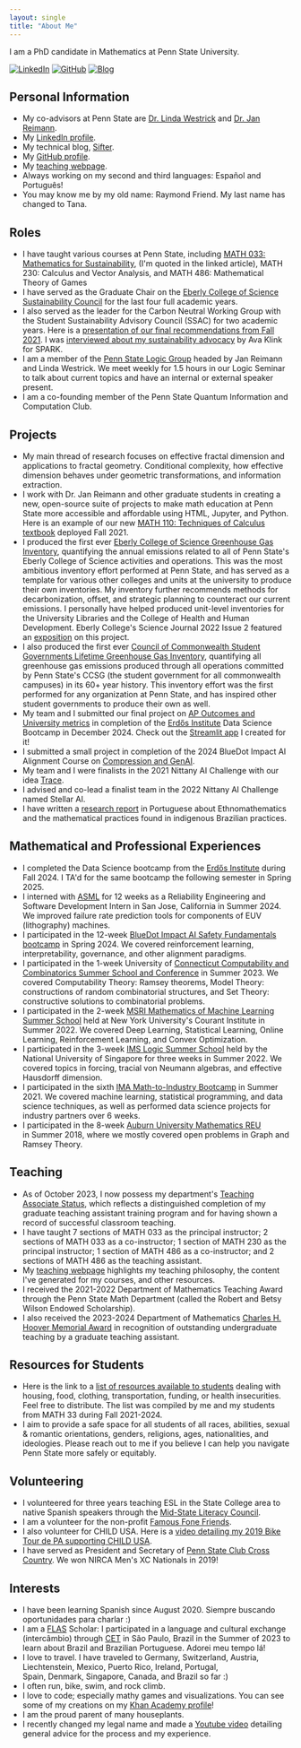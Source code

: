 ```yaml
---
layout: single
title: "About Me"
---
```


I am a PhD candidate in Mathematics at Penn State University. 

[![LinkedIn](https://img.shields.io/badge/LinkedIn-blue?logo=linkedin&logoColor=white)](https://www.linkedin.com/in/raymond-tana-0840121a7/)
[![GitHub](https://img.shields.io/badge/GitHub-181717?logo=github&logoColor=white)](https://github.com/RaymondTana)
[![Blog](https://img.shields.io/badge/Sifter_Blog-black?logo=ghost&logoColor=white)](https://sifter.ghost.io/)

## Personal Information
- My co-advisors at Penn State are [Dr. Linda Westrick](http://www.personal.psu.edu/lzw299/) and [Dr. Jan Reimann](https://science.psu.edu/math/people/jsr25).
- My [LinkedIn profile](https://www.linkedin.com/in/raymond-tana-0840121a7/).
- My technical blog, [Sifter](https://sifter.ghost.io/). 
- My [GitHub profile](https://github.com/RaymondTana).
- My [teaching webpage](https://sites.psu.edu/raymondfriendteaching/). 
- Always working on my second and third languages: Español and Português! 
- You may know me by my old name: Raymond Friend. My last name has changed to Tana.

## Roles
- I have taught various courses at Penn State, including [MATH 033: Mathematics for Sustainability](https://www.psu.edu/news/eberly-college-science/story/using-sustainability-make-introductory-stem-courses-meaningful/), (I'm quoted in the linked article), MATH 230: Calculus and Vector Analysis, and MATH 486: Mathematical Theory of Games
- I have served as the Graduate Chair on the [Eberly College of Science Sustainability Council](https://science.psu.edu/about/leadership/sustainability-council) for the last four full academic years.
- I also served as the leader for the Carbon Neutral Working Group with the Student Sustainability Advisory Council (SSAC) for two academic years. Here is a [presentation of our final recommendations from Fall 2021](https://pennstateoffice365.sharepoint.com/:p:/s/SSAC2021-202257/EV5n9seAeaZHmW0KhekxhToBwIBxW7bnfDPO_naWxsAj_Q?e=cCuToc). I was [interviewed about my sustainability advocacy](https://medium.com/statecollegespark/students-advocate-for-a-greener-campus-7e42883a7c5e) by Ava Klink for SPARK. 
- I am a member of the [Penn State Logic Group](https://logic.math.psu.edu/) headed by Jan Reimann and Linda Westrick. We meet weekly for 1.5 hours in our Logic Seminar to talk about current topics and have an internal or external speaker present. 
- I am a co-founding member of the Penn State Quantum Information and Computation Club.

## Projects
- My main thread of research focuses on effective fractal dimension and applications to fractal geometry. Conditional complexity, how effective dimension behaves under geometric transformations, and information extraction. 
- I work with Dr. Jan Reimann and other graduate students in creating a new, open-source suite of projects to make math education at Penn State more accessible and affordable using HTML, Jupyter, and Python. Here is an example of our new [MATH 110: Techniques of Calculus textbook](https://28left.github.io/110jupyter/intro.html) deployed Fall 2021.
- I produced the first ever [Eberly College of Science Greenhouse Gas Inventory](https://pennstateoffice365.sharepoint.com/sites/PennStateEberlyCollegeofScienceSustainabilityCouncil/Shared%20Documents/Forms/AllItems.aspx?id=%2Fsites%2FPennStateEberlyCollegeofScienceSustainabilityCouncil%2FShared%20Documents%2FGeneral%2F2021%20ECoS%20GHG%20Emissions%20Inventory%2FECoS%5FGHG%5FInventory%5FCY2019%5FReport%2Epdf&parent=%2Fsites%2FPennStateEberlyCollegeofScienceSustainabilityCouncil%2FShared%20Documents%2FGeneral%2F2021%20ECoS%20GHG%20Emissions%20Inventory&p=true&ga=1), quantifying the annual emissions related to all of Penn State's Eberly College of Science activities and operations. This was the most ambitious inventory effort performed at Penn State, and has served as a template for various other colleges and units at the university to produce their own inventories. My inventory further recommends methods for decarbonization, offset, and strategic planning to counteract our current emissions. I personally have helped produced unit-level inventories for the University Libraries and the College of Health and Human Development. Eberly College's Science Journal 2022 Issue 2 featured an [exposition](https://science.psu.edu/science-journal/2022-issue-2/graduate-student-connects-math-with-green-advocacy?fbclid=IwAR2Jc585LSxNee-2zQ69X0lt_gJJwKT_w3hDyDTWe2D_tR7b3hPta-9HKuo) on this project. 
- I also produced the first ever [Council of Commonwealth Student Governments Lifetime Greenhouse Gas Inventory](https://github.com/RaymondFriend/CCSG_Inventory), quantifying all greenhouse gas emissions produced through all operations committed by Penn State's CCSG (the student government for all commonwealth campuses) in its 60+ year history. This inventory effort was the first performed for any organization at Penn State, and has inspired other student governments to produce their own as well.
- My team and I submitted our final project on [AP Outcomes and University metrics](https://github.com/mcelhens/AP-Outcomes-to-University-Metrics) in completion of the [Erdős Institute](https://www.erdosinstitute.org/) Data Science Bootcamp in December 2024. Check out the [Streamlit app](https://ap-outcomes.streamlit.app/) I created for it!
- I submitted a small project in completion of the 2024 BlueDot Impact AI Alignment Course on [Compression and GenAI](https://bramble-recess-9ca.notion.site/Compression-and-GenAI-d194a60d26ec47d195709593da13513f?pvs=74).
- My team and I were finalists in the 2021 Nittany AI Challenge with our idea [Trace](https://www.youtube.com/watch?v=moRX4Hfn-Yo).
- I advised and co-lead a finalist team in the 2022 Nittany AI Challenge named Stellar AI.
- I have written a [research report](https://www.linkedin.com/feed/update/urn:li:activity:7088496715963482112/) in Portuguese about Ethnomathematics and the mathematical practices found in indigenous Brazilian practices. 

## Mathematical and Professional Experiences
- I completed the Data Science bootcamp from the [Erdős Institute](https://www.erdosinstitute.org/) during Fall 2024. I TA'd for the same bootcamp the following semester in Spring 2025. 
- I interned with [ASML](https://www.asml.com/en) for 12 weeks as a Reliability Engineering and Software Development Intern in San Jose, California in Summer 2024. We improved failure rate prediction tools for components of EUV (lithography) machines.
- I participated in the 12-week [BlueDot Impact AI Safety Fundamentals bootcamp](https://aisafetyfundamentals.com/) in Spring 2024. We covered reinforcement learning, interpretability, governance, and other alignment paradigms.  
- I participated in the 1-week University of [Connecticut Computability and Combinatorics Summer School and Conference](https://www.computability.org/comp2023/) in Summer 2023. We covered Computability Theory: Ramsey theorems, Model Theory: constructions of random combinatorial structures, and Set Theory: constructive solutions to combinatorial problems. 
- I participated in the 2-week [MSRI Mathematics of Machine Learning Summer School](https://www.slmath.org/summer-schools/963/31) held at New York University's Courant Institute in Summer 2022. We covered Deep Learning, Statistical Learning, Online Learning, Reinforcement Learning, and Convex Optimization.
- I participated in the 3-week [IMS Logic Summer School](https://ims.nus.edu.sg/events/ims-graduate-summer-school-in-logic-2/) held by the National University of Singapore for three weeks in Summer 2022. We covered topics in forcing, tracial von Neumann algebras, and effective Hausdorff dimension.
- I participated in the sixth [IMA Math-to-Industry Bootcamp](https://cse.umn.edu/ima/events/math-industry-boot-camp-vi) in Summer 2021. We covered machine learning, statistical programming, and data science techniques, as well as performed data science projects for industry partners over 6 weeks.
- I participated in the 8-week [Auburn University Mathematics REU](https://cws.auburn.edu/apspi/pm/mathreu) in Summer 2018, where we mostly covered open problems in Graph and Ramsey Theory.

## Teaching
- As of October 2023, I now possess my department's [Teaching Associate Status](https://science.psu.edu/math/graduate/teaching-in-math#:~:text=Teaching%20Associate%20Status), which reflects a distinguished completion of my graduate teaching assistant training program and for having shown a record of successful classroom teaching.
- I have taught 7 sections of MATH 033 as the principal instructor; 2 sections of MATH 033 as a co-instructor; 1 section of MATH 230 as the principal instructor; 1 section of MATH 486 as a co-instructor; and 2 sections of MATH 486 as the teaching assistant.
- My [teaching webpage](https://sites.psu.edu/raymondfriendteaching/) highlights my teaching philosophy, the content I've generated for my courses, and other resources. 
- I received the 2021-2022 Department of Mathematics Teaching Award through the Penn State Math Department (called the Robert and Betsy Wilson Endowed Scholarship).
- I also received the 2023-2024 Department of Mathematics [Charles H. Hoover Memorial Award](https://arc.net/l/quote/ujzlnxbz) in recognition of outstanding undergraduate teaching by a graduate teaching assistant. 

## Resources for Students
- Here is the link to a [list of resources available to students](https://science.psu.edu/math/people/rjf5371#:~:text=link%20to%20a%20list%20of%20resources%20available%20to%20students) dealing with housing, food, clothing, transportation, funding, or health insecurities. Feel free to distribute. The list was compiled by me and my students from MATH 33 during Fall 2021-2024.
- I aim to provide a safe space for all students of all races, abilities, sexual & romantic orientations, genders, religions, ages, nationalities, and ideologies. Please reach out to me if you believe I can help you navigate Penn State more safely or equitably. 

## Volunteering
- I volunteered for three years teaching ESL in the State College area to native Spanish speakers through the [Mid-State Literacy Council](https://www.mid-stateliteracycouncil.org/). 
- I am a volunteer for the non-profit [Famous Fone Friends](http://www.famousfonefriends.org/).
- I also volunteer for CHILD USA. Here is a [video detailing my 2019 Bike Tour de PA supporting CHILD USA](https://youtu.be/YQ0Ki5xXObU).
- I have served as President and Secretary of [Penn State Club Cross Country](https://science.psu.edu/math/people/sites.psu.edu/psuclubxc). We won NIRCA Men's XC Nationals in 2019! 

## Interests
- I have been learning Spanish since August 2020. Siempre buscando oportunidades para charlar :) 
- I am a [FLAS](https://www2.ed.gov/programs/iegpsflasf/index.html) Scholar: I participated in a language and cultural exchange (intercâmbio) through [CET](https://cetacademicprograms.com/about/) in São Paulo, Brazil in the Summer of 2023 to learn about Brazil and Brazilian Portuguese. Adorei meu tempo lá!
- I love to travel. I have traveled to Germany, Switzerland, Austria, Liechtenstein, Mexico, Puerto Rico, Ireland, Portugal, Spain, Denmark, Singapore, Canada, and Brazil so far :)
- I often run, bike, swim, and rock climb.
- I love to code; especially mathy games and visualizations. You can see some of my creations on my [Khan Academy profile](https://www.khanacademy.org/profile/kaid_952911577858513019620187/projects)!
- I am the proud parent of many houseplants.
- I recently changed my legal name and made a [Youtube video](https://www.youtube.com/watch?v=ZBRAxkyvkqY) detailing general advice for the process and my experience.